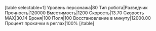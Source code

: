 [table selectable=1]
Уровень персонажа|80
Тип робота|Разведчик
Прочность|120000
Вместимость|1200
Скорость|13.70
Скорость MAX|30.14
Броня|100
Поля|100
Восстановление в минуту|12000.00
Процент прокачки в реглах|100%
[/table]
